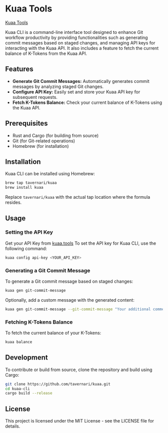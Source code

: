 # Kuaa Tools

[Kuaa Tools](https://kuaa.tools/)

Kuaa CLI is a command-line interface tool designed to enhance Git workflow productivity by providing functionalities such as generating commit messages based on staged changes, and managing API keys for interacting with the Kuaa API. It also includes a feature to fetch the current balance of K-Tokens from the Kuaa API.

## Features

- **Generate Git Commit Messages:** Automatically generates commit messages by analyzing staged Git changes.
- **Configure API Key:** Easily set and store your Kuaa API key for subsequent requests.
- **Fetch K-Tokens Balance:** Check your current balance of K-Tokens using the Kuaa API.

## Prerequisites

- Rust and Cargo (for building from source)
- Git (for Git-related operations)
- Homebrew (for installation)

## Installation

Kuaa CLI can be installed using Homebrew:

```sh
brew tap tavernari/kuaa
brew install kuaa
```

Replace `tavernari/kuaa` with the actual tap location where the formula resides.

## Usage

### Setting the API Key

Get your API Key from [kuaa.tools](https://kuaa.tools/dashboard/panel/api-keys/)
To set the API key for Kuaa CLI, use the following command:

```sh
kuaa config api-key <YOUR_API_KEY>
```

### Generating a Git Commit Message

To generate a Git commit message based on staged changes:

```sh
kuaa gen git-commit-message
```

Optionally, add a custom message with the generated content:

```sh
kuaa gen git-commit-message --git-commit-message "Your additional comments here"
```

### Fetching K-Tokens Balance

To fetch the current balance of your K-Tokens:

```sh
kuaa balance
```

## Development

To contribute or build from source, clone the repository and build using Cargo:

```sh
git clone https://github.com/tavernari/kuaa.git
cd kuaa-cli
cargo build --release
```

## License

This project is licensed under the MIT License - see the LICENSE file for details.
